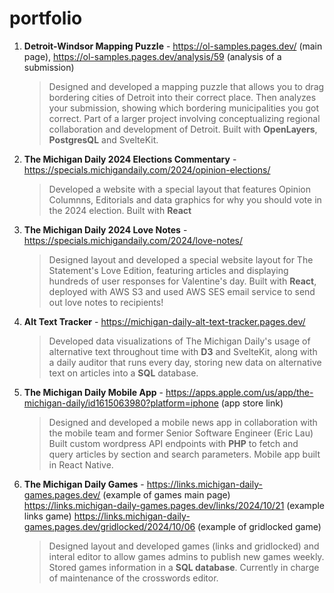 # portfolio
1. **Detroit-Windsor Mapping Puzzle** - <https://ol-samples.pages.dev/> (main page), <https://ol-samples.pages.dev/analysis/59> (analysis of a submission)
   > Designed and developed a mapping puzzle that allows you to drag bordering cities of Detroit into their correct place. Then analyzes your submission,
   > showing which bordering municipalities you got correct. Part of a larger project involving conceptualizing regional collaboration and development of Detroit.
   > Built with **OpenLayers**, **PostgresQL** and SvelteKit.
1. **The Michigan Daily 2024 Elections Commentary** - <https://specials.michigandaily.com/2024/opinion-elections/>
   > Developed a website with a special layout that features Opinion Columnns, Editorials and data graphics for why you should vote in the 2024 election.
   > Built with **React**
1. **The Michigan Daily 2024 Love Notes** - <https://specials.michigandaily.com/2024/love-notes/>
   > Designed layout and developed a special website layout for The Statement's Love Edition, featuring articles and displaying hundreds of user responses for Valentine's day.
   > Built with **React**, deployed with AWS S3 and used AWS SES email service to send out love notes to recipients!
1. **Alt Text Tracker** - <https://michigan-daily-alt-text-tracker.pages.dev/>
   > Developed data visualizations of The Michigan Daily's usage of alternative text throughout time with **D3** and SvelteKit, along with a daily auditor that
   > runs every day, storing new data on alternative text on articles into a **SQL** database.
1. **The Michigan Daily Mobile App** - <https://apps.apple.com/us/app/the-michigan-daily/id1615063980?platform=iphone> (app store link)
   > Designed and developed a mobile news app in collaboration with the mobile team and former Senior Software Engineer (Eric Lau)
   > Built custom wordpress API endpoints with **PHP** to fetch and query articles by section and search parameters. Mobile app built in React Native.
1. **The Michigan Daily Games** - <https://links.michigan-daily-games.pages.dev/> (example of games main page) <https://links.michigan-daily-games.pages.dev/links/2024/10/21> (example links game) <https://links.michigan-daily-games.pages.dev/gridlocked/2024/10/06> (example of gridlocked game)
   > Designed layout and developed games (links and gridlocked) and interal editor to allow games admins to publish new games weekly. Stored games information in a **SQL database**.
   > Currently in charge of maintenance of the crosswords editor.
